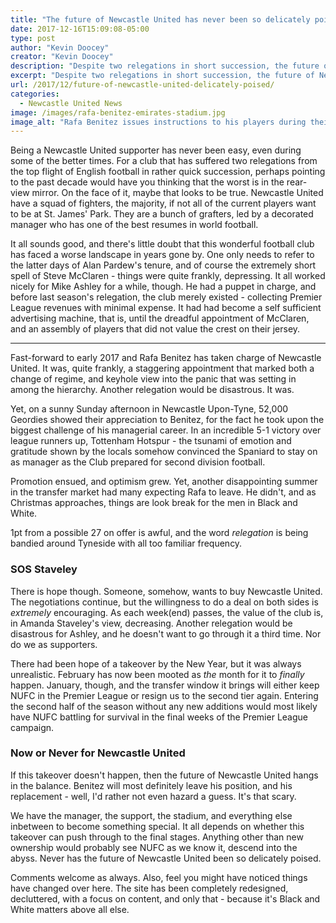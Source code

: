 ```yaml
---
title: "The future of Newcastle United has never been so delicately poised"
date: 2017-12-16T15:09:08-05:00
type: post
author: "Kevin Doocey"
creator: "Kevin Doocey"
description: "Despite two relegations in short succession, the future of Newcastle United has never been so delicately poised amid takeover talk & Rafa Benitez's future."
excerpt: "Despite two relegations in short succession, the future of Newcastle United has never been so delicately poised amid takeover talk & Rafa Benitez's future."
url: /2017/12/future-of-newcastle-united-delicately-poised/
categories:
  - Newcastle United News
image: /images/rafa-benitez-emirates-stadium.jpg
image_alt: "Rafa Benitez issues instructions to his players during their Premier League clash with Arsenal in the Emirates Stadium."
---
```


Being a Newcastle United supporter has never been easy, even during some of the better times. For a club that has suffered two relegations from the top flight of English football in rather quick succession, perhaps pointing to the past decade would have you thinking that the worst is in the rear-view mirror. On the face of it, maybe that looks to be true. Newcastle United have a squad of fighters, the majority, if not all of the current players want to be at St. James' Park. They are a bunch of grafters, led by a decorated manager who has one of the best resumes in world football.

It all sounds good, and there's little doubt that this wonderful football club has faced a worse landscape in years gone by. One only needs to refer to the latter days of Alan Pardew's tenure, and of course the extremely short spell of Steve McClaren - things were quite frankly, depressing. It all worked nicely for Mike Ashley for a while, though. He had a puppet in charge, and before last season's relegation, the club merely existed - collecting Premier League revenues with minimal expense. It had had become a self sufficient advertising machine, that is, until the dreadful appointment of McClaren, and an assembly of players that did not value the crest on their jersey.

* * *

Fast-forward to early 2017 and Rafa Benitez has taken charge of Newcastle United. It was, quite frankly, a staggering appointment that marked both a change of regime, and keyhole view into the panic that was setting in among the hierarchy. Another relegation would be disastrous. It was.

Yet, on a sunny Sunday afternoon in Newcastle Upon-Tyne, 52,000 Geordies showed their appreciation to Benitez, for the fact he took upon the biggest challenge of his managerial career. In an incredible 5-1 victory over league runners up, Tottenham Hotspur - the tsunami of emotion and gratitude shown by the locals somehow convinced the Spaniard to stay on as manager as the Club prepared for second division football.

Promotion ensued, and optimism grew. Yet, another disappointing summer in the transfer market had many expecting Rafa to leave. He didn't, and as Christmas approaches, things are look break for the men in Black and White.

1pt from a possible 27 on offer is awful, and the word _relegation_ is being bandied around Tyneside with all too familiar frequency.

### SOS Staveley

There is hope though. Someone, somehow, wants to buy Newcastle United. The negotiations continue, but the willingness to do a deal on both sides is _extremely_ encouraging. As each week(end) passes, the value of the club is, in Amanda Staveley's view, decreasing. Another relegation would be disastrous for Ashley, and he doesn't want to go through it a third time. Nor do we as supporters.

There had been hope of a takeover by the New Year, but it was always unrealistic. February has now been mooted as _the_ month for it to _finally_ happen. January, though, and the transfer window it brings will either keep NUFC in the Premier League or resign us to the second tier again. Entering the second half of the season without any new additions would most likely have NUFC battling for survival in the final weeks of the Premier League campaign.

### Now or Never for Newcastle United

If this takeover doesn't happen, then the future of Newcastle United hangs in the balance. Benitez will most definitely leave his position, and his replacement - well, I'd rather not even hazard a guess. It's that scary.

We have the manager, the support, the stadium, and everything else inbetween to become something special. It all depends on whether this takeover can push through to the final stages. Anything other than new ownership would probably see NUFC as we know it, descend into the abyss. Never has the future of Newcastle United been so delicately poised.

Comments welcome as always. Also, feel you might have noticed things have changed over here. The site has been completely redesigned, decluttered, with a focus on content, and only that - because it's Black and White matters above all else.
